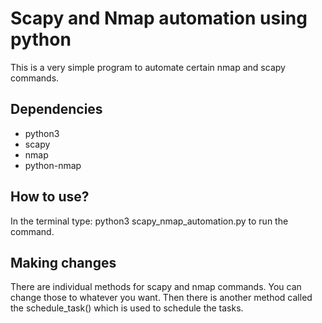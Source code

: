 # Scapy and Nmap automation using python
This is a very simple program to automate certain nmap and scapy commands.

## Dependencies
- python3
- scapy
- nmap
- python-nmap

## How to use?
In the terminal type: python3 scapy_nmap_automation.py to run the command.

## Making changes
There are individual methods for scapy and nmap commands. You can change those to whatever you want. Then there is another method called the schedule_task() which is used to schedule the tasks.

